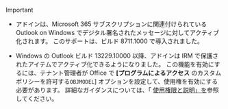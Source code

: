   > [!IMPORTANT]
  >
  > - アドインは、Microsoft 365 サブスクリプションに関連付けられている Outlook on Windows でデジタル署名されたメッセージに対してアクティブ化されます。 このサポートは、ビルド 8711.1000 で導入されました。
  >
  > - Windows の Outlook ビルド 13229.10000 以降、アドインは IRM で保護されたアイテムでアクティブ化できるようになりました。 この機能を有効にするには、テナント管理者が Office で **[プログラムによるアクセス** のカスタム ポリシーを許可する`OBJMODEL`] オプションを設定して、使用権を有効にする必要があります。 詳細なガイダンスについては、「 [使用権限と説明」を](/azure/information-protection/configure-usage-rights)参照してください。
